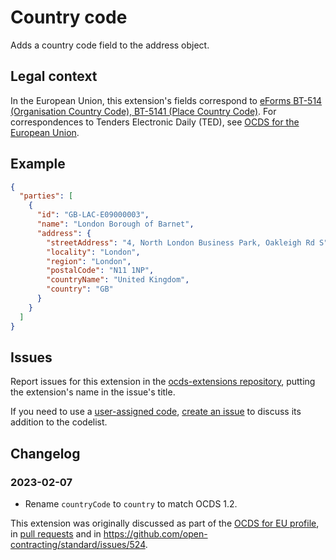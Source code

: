 # Country code

Adds a country code field to the address object.

## Legal context

In the European Union, this extension's fields correspond to [eForms BT-514 (Organisation Country Code), BT-5141 (Place Country Code)](https://docs.ted.europa.eu/eforms/latest/reference/business-terms/). For correspondences to Tenders Electronic Daily (TED), see [OCDS for the European Union](https://standard.open-contracting.org/profiles/eu/latest/en/).

## Example

```json
{
  "parties": [
    {
      "id": "GB-LAC-E09000003",
      "name": "London Borough of Barnet",
      "address": {
        "streetAddress": "4, North London Business Park, Oakleigh Rd S",
        "locality": "London",
        "region": "London",
        "postalCode": "N11 1NP",
        "countryName": "United Kingdom",
        "country": "GB"
      }
    }
  ]
}
```

## Issues

Report issues for this extension in the [ocds-extensions repository](https://github.com/open-contracting/ocds-extensions/issues), putting the extension's name in the issue's title.

If you need to use a [user-assigned code](https://en.wikipedia.org/wiki/ISO_3166-1_alpha-2#User-assigned_code_elements), [create an issue](https://github.com/open-contracting/standard/issues) to discuss its addition to the codelist.

## Changelog

### 2023-02-07

* Rename `countryCode` to `country` to match OCDS 1.2.

This extension was originally discussed as part of the [OCDS for EU profile](https://github.com/open-contracting-extensions/european-union/issues), in [pull requests](https://github.com/open-contracting-extensions/ocds_countryCode/pulls?q=is%3Apr+is%3Aclosed) and in <https://github.com/open-contracting/standard/issues/524>.
